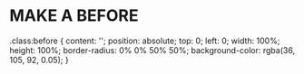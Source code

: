 
# MAKE A BEFORE

.class:before { 
    content: '';
    position: absolute;
    top: 0;
    left: 0;
    width: 100%;
    height: 100%;
    border-radius: 0% 0% 50% 50%;
    background-color: rgba(36, 105, 92, 0.05);
}
